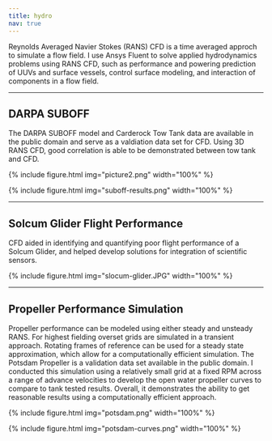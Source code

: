 ```yaml
---
title: hydro
nav: true
---
```


Reynolds Averaged Navier Stokes (RANS) CFD is a time averaged approch to simulate a flow field. I use Ansys Fluent to solve applied hydrodynamics problems using RANS CFD, such as performance and powering prediction of UUVs and surface vessels, control surface modeling, and interaction of components in a flow field.

------

## DARPA SUBOFF

The DARPA SUBOFF model and Carderock Tow Tank data are available in the public domain and serve as a valdiation data set for CFD. Using 3D RANS CFD, good correlation is able to be demonstrated between tow tank and CFD.

{% include figure.html img="picture2.png" width="100%" %}

{% include figure.html img="suboff-results.png" width="100%" %}

------

## Solcum Glider Flight Performance

CFD aided in identifying and quantifying poor flight performance of a Solcum Glider, and helped develop solutions for integration of scientific sensors. 

{% include figure.html img="slocum-glider.JPG" width="100%" %}

------

## Propeller Performance Simulation

Propeller performance can be modeled using either steady and unsteady RANS. For highest fielding overset grids are simulated in a transient approach. Rotating frames of reference can be used for a steady state approximation, which allow for a computationally efficient simulation. The Potsdam Propeller is a validation data set available in the public domain. I conducted this simulation using a relatively small grid at a fixed RPM across a range of advance velocities to develop the open water propeller curves to compare to tank tested results. Overall, it demonstrates the ability to get reasonable results using a computationally efficient approach.

{% include figure.html img="potsdam.png" width="100%" %}

{% include figure.html img="potsdam-curves.png" width="100%" %}
